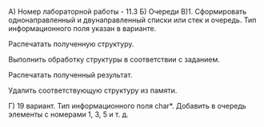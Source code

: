 А) Номер лабораторной работы - 11.3 Б) Очереди В)1. Сформировать однонаправленный и двунаправленный списки или стек и очередь. Тип информационного поля указан в варианте.

Распечатать полученную структуру.

Выполнить обработку структуры в соответствии с заданием.

Распечатать полученный результат.

Удалить соответствующую структуру из памяти.

Г) 19 вариант. Тип информационного поля char*. Добавить в очередь элементы с номерами 1, 3, 5 и т. д.
